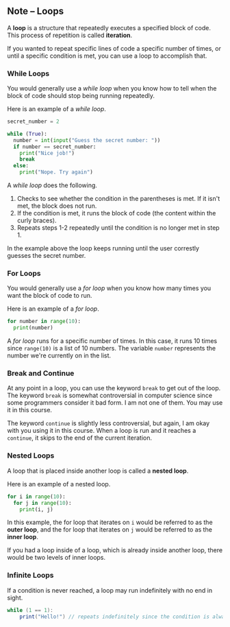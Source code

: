 ## Note – Loops

A **loop** is a structure that repeatedly executes a specified block of code. This process of repetition is called **iteration**. 

If you wanted to repeat specific lines of code a specific number of times, or until a specific condition is met, you can use a loop to accomplish that.


### While Loops

You would generally use a *while loop* when you know how to tell when the block of code should stop being running repeatedly.

Here is an example of a *while loop*.
```python
secret_number = 2

while (True):
  number = int(input("Guess the secret number: "))
  if number == secret_number:
  	print("Nice job!")
    break
  else:
  	print("Nope. Try again")
```

A *while loop* does the following.
1. Checks to see whether the condition in the parentheses is met. If it isn't met, the block does not run.
2. If the condition is met, it runs the block of code (the content within the curly braces).
3. Repeats steps 1-2 repeatedly until the condition is no longer met in step 1.

In the example above the loop keeps running until the user correstly guesses the secret number.


### For Loops

You would generally use a *for loop* when you know how many times you want the block of code to run.

Here is an example of a *for loop*.
```python
for number in range(10):
  print(number)
```

A *for loop* runs for a specific number of times. In this case, it runs 10 times since `range(10)` is a list of 10 numbers. The variable `number` represents the number we're currently on in the list.

### Break and Continue

At any point in a loop, you can use the keyword `break` to get out of the loop. The keyword `break` is somewhat controversial in computer science since some programmers consider it bad form. I am not one of them. You may use it in this course.

The keyword `continue` is slightly less controversial, but again, I am okay with you using it in this course. When a loop is run and it reaches a `continue`, it skips to the end of the current iteration.


### Nested Loops

A loop that is placed inside another loop is called a **nested loop**.

Here is an example of a nested loop.
```python
for i in range(10):
  for j in range(10):
  	print(i, j)
```

In this example, the for loop that iterates on `i` would be referred to as the **outer loop**, and the for loop that iterates on `j` would be referred to as the **inner loop**.

If you had a loop inside of a loop, which is already inside another loop, there would be two levels of inner loops.


### Infinite Loops

If a condition is never reached, a loop may run indefinitely with no end in sight.

```java
while (1 == 1):
    print("Hello!") // repeats indefinitely since the condition is always true and there is no break

```